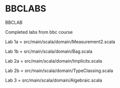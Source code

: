 # BBCLABS
BBCLAB

Completed labs from bbc course 

Lab 1a = src/main/scala/domain/Measurement2.scala

Lab 1b = src/main/scala/domain/Bag.scala

Lab 2a = src/main/scala/domain/Implicits.scala

Lab 2b = src/main/scala/domain/TypeClassing.scala

Lab 3 = src/main/scala/domain/Algebraic.scala
